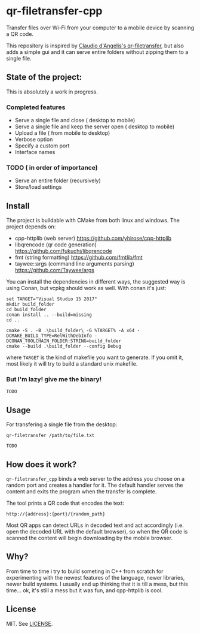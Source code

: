 # qr-filetransfer-cpp

Transfer files over Wi-Fi from your computer to a mobile device by scanning a QR code.

This repository is inspired by [Claudio d'Angelis's qr-filetransfer](https://github.com/claudiodangelis/qr-filetransfer), but also adds a simple gui and it can serve entire folders without zipping them to a single file.

## State of the project:

This is absolutely a work in progress.

### Completed features
-   Serve a single file and close ( desktop to mobile)
-   Serve a single file and keep the server open ( desktop to mobile)
-   Upload a file ( from mobile to desktop)
-   Verbose option
-   Specify a custom port   
-   Interface names

### TODO ( in order of importance)
-   Serve an entire folder (recursively)
-   Store/load settings


## Install

The project is buildable with CMake from both linux and windows.
The project depends on:

- cpp-httplib (web server) https://github.com/yhirose/cpp-httplib
- libqrencode (qr code generation) https://github.com/fukuchi/libqrencode
- fmt (string formatting) https://github.com/fmtlib/fmt
- taywee::args (command line arguments parsing) https://github.com/Taywee/args

You can install the dependencies in different ways, the suggested way is using Conan, but vcpkg should work as well.
With conan it's just:

    set TARGET="Visual Studio 15 2017"
    mkdir build_folder
    cd build_folder
    conan install .. --build=missing
    cd ..

    cmake -S . -B .\build_folder\ -G %TARGET% -A x64 -DCMAKE_BUILD_TYPE=RelWithDebInfo -DCONAN_TOOLCHAIN_FOLDER:STRING=build_folder
    cmake --build .\build_folder --config Debug 

where `TARGET` is the kind of makefile you want to generate. If you omit it, most likely it will try to build a standard unix makefile.

### But I'm lazy! give me the binary!
    TODO

## Usage

For transfering a single file from the desktop:

    qr-filetransfer /path/to/file.txt

    TODO
## How does it work?

`qr-filetransfer_cpp` binds a web server to the address you choose on a random port and creates a handler for it. The default handler serves the content and exits the program when the transfer is complete.

The tool prints a QR code that encodes the text:

    http://{address}:{port}/{random_path}

Most QR apps can detect URLs in decoded text and act accordingly (i.e. open the decoded URL with the default browser), so when the QR code is scanned the content will begin downloading by the mobile browser.

## Why?

From time to time i try to build someting in C++ from scratch for experimenting with the newest features of the language, newer libraries, newer build systems.
I usually end up thinking that it is till a mess, but this time... ok, it's still a mess but it was fun, and cpp-httplib is cool.

## License

MIT. See [LICENSE](LICENSE).